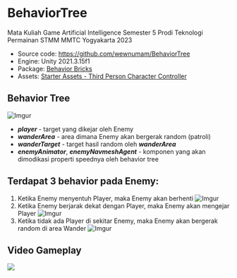# BehaviorTree
Mata Kuliah Game Artificial Intelligence Semester 5 Prodi Teknologi Permainan STMM MMTC Yogyakarta 2023

- Source code: https://github.com/wewnumam/BehaviorTree
- Engine: Unity 2021.3.15f1
- Package: [Behavior Bricks](https://assetstore.unity.com/packages/tools/visual-scripting/behavior-bricks-74816)
- Assets: [Starter Assets - Third Person Character Controller](https://assetstore.unity.com/packages/essentials/starter-assets-third-person-character-controller-urp-196526)

## Behavior Tree
![Imgur](https://i.imgur.com/DZDs7sd.png)

- ***player*** - target yang dikejar oleh Enemy
- ***wanderArea*** - area dimana Enemy akan bergerak random (patroli) 
- ***wanderTarget*** - target hasil random oleh ***wanderArea***
- ***enemyAnimator***, ***enemyNavmeshAgent*** - komponen yang akan dimodikasi properti speednya oleh behavior tree 


## Terdapat 3 behavior pada Enemy:

1. Ketika Enemy menyentuh Player, maka Enemy akan berhenti ![Imgur](https://i.imgur.com/68zXUc9.png)
2. Ketika Enemy berjarak dekat dengan Player, maka Enemy akan mengejar Player ![Imgur](https://i.imgur.com/t58iG4N.png)
3. Ketika tidak ada Player di sekitar Enemy, maka Enemy akan bergerak random di area Wander ![Imgur](https://i.imgur.com/GjfFsT9.png)


## Video Gameplay

![](https://media.giphy.com/media/cEHkVzmhoKnUaiSgEV/giphy.gif)
